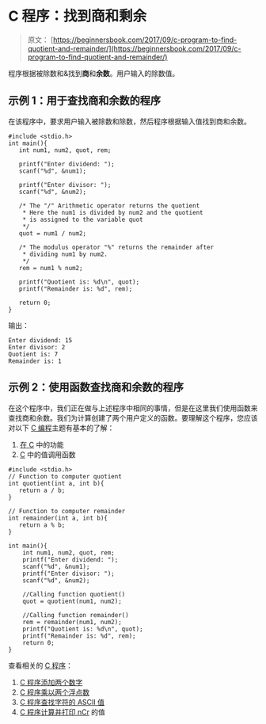 # C 程序：找到商和剩余

> 原文： [https://beginnersbook.com/2017/09/c-program-to-find-quotient-and-remainder/](https://beginnersbook.com/2017/09/c-program-to-find-quotient-and-remainder/)

程序根据被除数和&amp;找到**商**和**余数**。用户输入的除数值。

## 示例 1：用于查找商和余数的程序

在该程序中，要求用户输入被除数和除数，然后程序根据输入值找到商和余数。

```
#include <stdio.h>
int main(){
   int num1, num2, quot, rem;

   printf("Enter dividend: ");
   scanf("%d", &num1);

   printf("Enter divisor: ");
   scanf("%d", &num2);

   /* The "/" Arithmetic operator returns the quotient
    * Here the num1 is divided by num2 and the quotient
    * is assigned to the variable quot
    */
   quot = num1 / num2;

   /* The modulus operator "%" returns the remainder after
    * dividing num1 by num2.
    */
   rem = num1 % num2;

   printf("Quotient is: %d\n", quot);
   printf("Remainder is: %d", rem);

   return 0;
}
```

输出：

```
Enter dividend: 15
Enter divisor: 2
Quotient is: 7
Remainder is: 1
```

## 示例 2：使用函数查找商和余数的程序

在这个程序中，我们正在做与上述程序中相同的事情，但是在这里我们使用函数来查找商和余数。我们为计算创建了两个用户定义的函数。要理解这个程序，您应该对以下 [C 编程](https://beginnersbook.com/2014/01/c-tutorial-for-beginners-with-examples/)主题有基本的了解：

1.  [在 C](https://beginnersbook.com/2014/01/c-functions-examples/) 中的功能
2.  [C](https://beginnersbook.com/2014/01/c-function-call-by-value-example/) 中的值调用函数

```
#include <stdio.h>
// Function to computer quotient
int quotient(int a, int b){
   return a / b;
}

// Function to computer remainder
int remainder(int a, int b){
   return a % b;
}

int main(){
    int num1, num2, quot, rem;
    printf("Enter dividend: ");    
    scanf("%d", &num1);
    printf("Enter divisor: ");    
    scanf("%d", &num2);

    //Calling function quotient()    
    quot = quotient(num1, num2);

    //Calling function remainder()    
    rem = remainder(num1, num2);
    printf("Quotient is: %d\n", quot);    
    printf("Remainder is: %d", rem);
    return 0;
}
```

查看相关的 [C 程序](https://beginnersbook.com/2015/02/simple-c-programs/)：

1.  [C 程序添加两个数字](https://beginnersbook.com/2017/09/c-program-to-add-two-numbers/)
2.  [C 程序乘以两个浮点数](https://beginnersbook.com/2017/09/c-program-to-multiply-two-floating-point-numbers/)
3.  [C 程序查找字符的 ASCII 值](https://beginnersbook.com/2017/09/c-program-to-find-ascii-value-of-a-character/)
4.  [C 程序计算并打印 nCr](https://beginnersbook.com/2015/02/c-program-to-calculate-and-print-the-value-of-ncr/) 的值